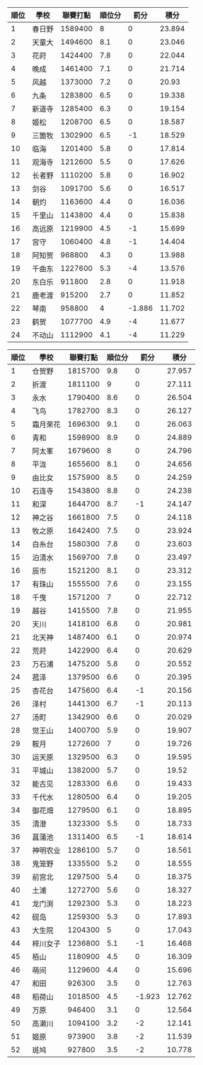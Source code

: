 順位|學校|聯賽打點|順位分|罰分|積分
-|-|-|-|-|-
1|春日野|1589400|8|0|23.894
2|天童大|1494600|8.1|0|23.046
3|花莳|1424400|7.8|0|22.044
4|晚成|1461400|7.1|0|21.714
5|风越|1373000|7.2|0|20.93
6|九条|1283800|6.5|0|19.338
7|新道寺|1285400|6.3|0|19.154
8|姬松|1208700|6.5|0|18.587
9|三箇牧|1302900|6.5|-1|18.529
10|临海|1201400|5.8|0|17.814
11|观海寺|1212600|5.5|0|17.626
12|长者野|1110200|5.8|0|16.902
13|剑谷|1091700|5.6|0|16.517
14|朝灼|1163600|4.4|0|16.036
15|千里山|1143800|4.4|0|15.838
16|高远原|1219900|4.5|-1|15.699
17|宫守|1060400|4.8|-1|14.404
18|阿知贺|968800|4.3|0|13.988
19|千曲东|1227600|5.3|-4|13.576
20|东白乐|911800|2.8|0|11.918
21|鹿老渡|915200|2.7|0|11.852
22|琴南|958800|4|-1.886|11.702
23|鹤贺|1077700|4.9|-4|11.677
24|不动山|1112900|4.1|-4|11.229

順位|學校|聯賽打點|順位分|罰分|積分
-|-|-|-|-|-
1|仓贺野|1815700|9.8|0|27.957
2|折渡|1811100|9|0|27.111
3|永水|1790400|8.6|0|26.504
4|飞鸟|1782700|8.3|0|26.127
5|霜月荣花|1696300|9.1|0|26.063
6|青和|1598900|8.9|0|24.889
7|阿太峯|1679600|8|0|24.796
8|平泷|1655600|8.1|0|24.656
9|由比女|1575900|8.5|0|24.259
10|石连寺|1543800|8.8|0|24.238
11|和深|1644700|8.7|-1|24.147
12|神之谷|1661800|7.5|0|24.118
13|牧之原|1642400|7.5|0|23.924
14|白糸台|1580300|7.8|0|23.603
15|泊清水|1569700|7.8|0|23.497
16|辰市|1521200|8.1|0|23.312
17|有珠山|1555500|7.6|0|23.155
18|千曳|1571200|7|0|22.712
19|越谷|1415500|7.8|0|21.955
20|天川|1418100|6.8|0|20.981
21|北天神|1487400|6.1|0|20.974
22|荒莳|1422900|6.4|0|20.629
23|万石浦|1475200|5.8|0|20.552
24|菰泽|1379500|6.6|0|20.395
25|杏花台|1475600|6.4|-1|20.156
26|泽村|1441300|6.7|-1|20.113
27|汤町|1342900|6.6|0|20.029
28|觉王山|1400700|5.9|0|19.907
29|鞍月|1272600|7|0|19.726
30|运天原|1329500|6.3|0|19.595
31|平城山|1382000|5.7|0|19.52
32|能古见|1283300|6.6|0|19.433
33|千代水|1280500|6.4|0|19.205
34|御花畑|1279500|6.1|0|18.895
35|清澄|1323300|5.5|0|18.733
36|菖蒲池|1311400|6.5|-1|18.614
37|神明农业|1286100|5.7|0|18.561
38|鬼笼野|1335500|5.2|0|18.555
39|前宫北|1297500|5.4|0|18.375
40|土浦|1272700|5.6|0|18.327
41|龙门渕|1292300|5.3|0|18.223
42|砚岛|1259300|5.3|0|17.893
43|大生院|1204300|5|0|17.043
44|梓川女子|1236800|5.1|-1|16.468
45|栢山|1180900|4.5|0|16.309
46|萌间|1129600|4.4|0|15.696
47|和田|926300|3.5|0|12.763
48|稻荷山|1018500|4.5|-1.923|12.762
49|万原|946400|3.1|0|12.564
50|高濑川|1094100|3.2|-2|12.141
51|姬原|973900|3.8|-2|11.539
52|斑鸠|927800|3.5|-2|10.778
